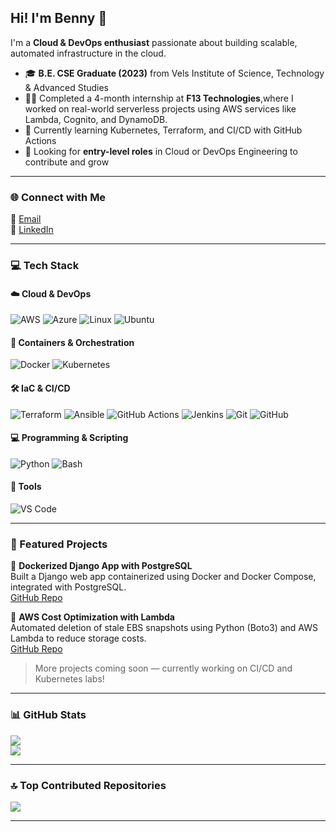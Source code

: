 ## Hi! I'm Benny 👋  

I'm a **Cloud & DevOps enthusiast** passionate about building scalable, automated infrastructure in the cloud.
- 🎓 **B.E. CSE Graduate (2023)** from Vels Institute of Science, Technology & Advanced Studies
- 🧑‍💻 Completed a 4-month internship at **F13 Technologies**,where I worked on real-world serverless projects using AWS services like Lambda, Cognito, and DynamoDB.
- 🚀 Currently learning Kubernetes, Terraform, and CI/CD with GitHub Actions
- 📌 Looking for **entry-level roles** in Cloud or DevOps Engineering to contribute and grow

---

### 🌐 Connect with Me

  📧 [Email](mailto:d.bennypius@gmail.com)  
  🔗 [LinkedIn](https://linkedin.com/in/benny17)

---

### 💻 Tech Stack

#### ☁️ Cloud & DevOps
![AWS](https://img.shields.io/badge/AWS-%23FF9900.svg?style=for-the-badge&logo=amazon-aws&logoColor=white)
![Azure](https://img.shields.io/badge/azure-%230072C6.svg?style=for-the-badge&logo=microsoftazure&logoColor=white)
![Linux](https://img.shields.io/badge/Linux-FCC624?style=for-the-badge&logo=linux&logoColor=black)
![Ubuntu](https://img.shields.io/badge/Ubuntu-E95420?style=for-the-badge&logo=ubuntu&logoColor=white)

#### 🐳 Containers & Orchestration
![Docker](https://img.shields.io/badge/docker-%230db7ed.svg?style=for-the-badge&logo=docker&logoColor=white)
![Kubernetes](https://img.shields.io/badge/kubernetes-%23326ce5.svg?style=for-the-badge&logo=kubernetes&logoColor=white)

#### 🛠️ IaC & CI/CD
![Terraform](https://img.shields.io/badge/terraform-%235835CC.svg?style=for-the-badge&logo=terraform&logoColor=white)
![Ansible](https://img.shields.io/badge/Ansible-%231A1918.svg?style=for-the-badge&logo=ansible&logoColor=white)
![GitHub Actions](https://img.shields.io/badge/github%20actions-%232671E5.svg?style=for-the-badge&logo=githubactions&logoColor=white)
![Jenkins](https://img.shields.io/badge/jenkins-%232C5263.svg?style=for-the-badge&logo=jenkins&logoColor=white)
![Git](https://img.shields.io/badge/git-%23F05033.svg?style=for-the-badge&logo=git&logoColor=white)
![GitHub](https://img.shields.io/badge/github-%23121011.svg?style=for-the-badge&logo=github&logoColor=white)

#### 💻 Programming & Scripting
![Python](https://img.shields.io/badge/python-3670A0?style=for-the-badge&logo=python&logoColor=ffdd54)
![Bash](https://img.shields.io/badge/bash-%23121011.svg?style=for-the-badge&logo=gnu-bash&logoColor=white)

#### 🧰 Tools
![VS Code](https://img.shields.io/badge/VS%20Code-0078d7.svg?style=for-the-badge&logo=visual-studio-code&logoColor=white)

---

### 📂 Featured Projects

🔹 **Dockerized Django App with PostgreSQL**  
Built a Django web app containerized using Docker and Docker Compose, integrated with PostgreSQL.  
[GitHub Repo](https://github.com/Benny-17/docker-compose-for-django-application)

🔹 **AWS Cost Optimization with Lambda**  
Automated deletion of stale EBS snapshots using Python (Boto3) and AWS Lambda to reduce storage costs.  
[GitHub Repo](https://github.com/Benny-17/aws-cost-optimization-lambda)

> More projects coming soon — currently working on CI/CD and Kubernetes labs!

---

### 📊 GitHub Stats

![](https://github-readme-stats.vercel.app/api?username=Benny-17&theme=dark&hide_border=true&include_all_commits=true&count_private=false)  
![](https://github-readme-stats.vercel.app/api/top-langs/?username=Benny-17&theme=dark&hide_border=true&layout=compact)

---

### 🔝 Top Contributed Repositories

![](https://github-contributor-stats.vercel.app/api?username=Benny-17&limit=5&theme=dark&combine_all_yearly_contributions=true)

---

